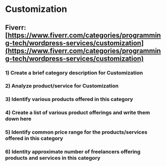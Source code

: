 # Customization
## Fiverr: [https://www.fiverr.com/categories/programming-tech/wordpress-services/customization](https://www.fiverr.com/categories/programming-tech/wordpress-services/customization)
### 1) Create a brief category description for Customization
### 2) Analyze product/service for Customization
### 3) Identify various products offered in this category
### 4) Create a list of various product offerings and write them down here
### 5) Identify common price range for the products/services offered in this category
### 6) Identity approximate number of freelancers offering products and services in this category

